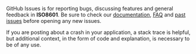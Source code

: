 GitHub Issues is for reporting bugs, discussing features and general feedback in **ISO8601**. Be sure to check our [documentation](http://cocoadocs.org/docsets/ISO8601), [FAQ](https://github.com/onmyway133/ISO8601/wiki/FAQ) and [past issues](https://github.com/onmyway133/ISO8601/issues?state=closed) before opening any new issues.

If you are posting about a crash in your application, a stack trace is helpful, but additional context, in the form of code and explanation, is necessary to be of any use.
